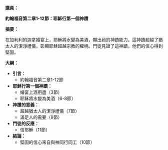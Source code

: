 **講員：**

**約翰福音第二章1-12節：耶穌行第一個神蹟**

**摘要：**

在加利利的迦拿婚宴上，耶穌將水變為美酒，顯出祂的神蹟能力。這神蹟超越了猶太人的潔淨禮儀，彰顯耶穌超越宗教的權柄。門徒見證了這神蹟，他們的信心得到堅固。

**大綱：**

* **引言：**
    * 約翰福音第二章1-12節
* **耶穌行第一個神蹟：**
    * 婚宴上酒用盡（3節）
    * 耶穌將水變為美酒（6-8節）
* **神蹟的意義：**
    * 超越猶太人的潔淨禮儀（7節）
    * 滿足人的需要（9節）
* **門徒的反應：**
    * 信耶穌（11節）
* **結論：**
    * 堅固的信心來自與神同行同工（10節）